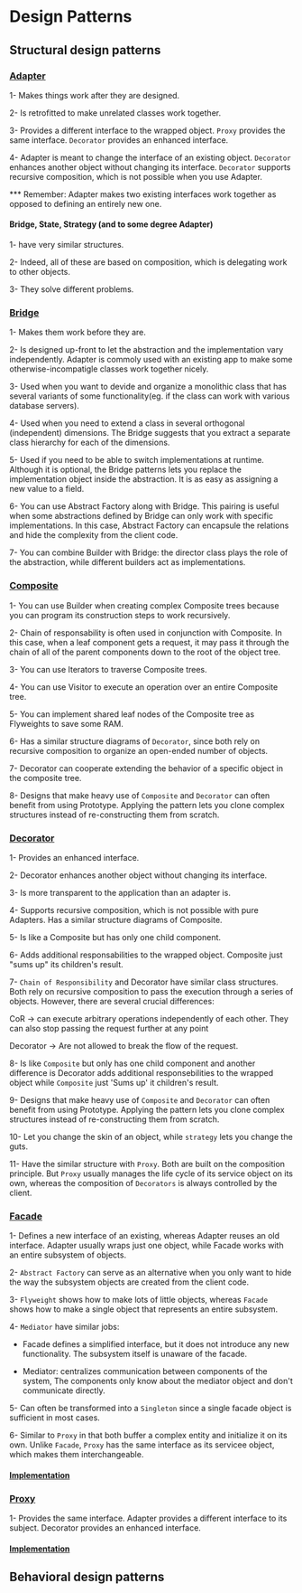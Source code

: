 # Design Patterns

## Structural design patterns

### [Adapter](https://github.com/AlexandreYembo/study-training/blob/master/interview-preparation/design-patterns/Structural/01-Adapter/readme.md)
  1- Makes things work after they are designed.
  
  2- Is retrofitted to make unrelated classes work together.
  
  3- Provides a different interface to the wrapped object. ```Proxy``` provides the same interface. ```Decorator``` provides an enhanced interface.
  
  4- Adapter is meant to change the interface of an existing object. ```Decorator``` enhances another object without changing its interface. ```Decorator``` supports recursive composition, which is not possible when you use Adapter.
  
*** Remember: Adapter makes two existing interfaces work together as opposed to defining an entirely new one.

#### Bridge, State, Strategy (and to some degree Adapter) 
  1- have very similar structures. 
  
  2- Indeed, all of these are based on composition, which is delegating work to other objects.
  
  3- They solve different problems.

### [Bridge](https://github.com/AlexandreYembo/study-training/blob/master/interview-preparation/design-patterns/Structural/02-Bridge/readme.md)
  1- Makes them work before they are.
  
  2- Is designed up-front to let the abstraction and the implementation vary independently. Adapter is commoly used with an existing app to make some otherwise-incompatigle classes work together nicely.
  
  3- Used when you want to devide and organize a monolithic class that has several variants of some functionality(eg. if the class can work with various database servers).
  
  4- Used when you need to extend a class in several orthogonal (independent) dimensions. The Bridge suggests that you extract a separate class hierarchy for each of the dimensions.
  
  5- Used if you need to be able to switch implementations at runtime. Although it is optional, the Bridge patterns lets you replace the implementation object inside the abstraction. It is as easy as assigning a new value to a field.
  
  6- You can use Abstract Factory along with Bridge. This pairing is useful when some abstractions defined by Bridge can only work with specific implementations. In this case, Abstract Factory can encapsule the relations and hide the complexity from the client code.
  
  7- You can combine Builder with Bridge: the director class plays the role of the abstraction, while different builders act as implementations.

### [Composite](https://github.com/AlexandreYembo/study-training/blob/master/interview-preparation/design-patterns/Structural/03-Composite/readme.md)
  1- You can use Builder when creating complex Composite trees because you can program its construction steps to work recursively.
  
  2- Chain of responsability is often used in conjunction with Composite. In this case, when a leaf component gets a request, it may pass it through the chain of all of the parent components down to the root of the object tree.
  
  3- You can use Iterators to traverse Composite trees.
  
  4- You can use Visitor to execute an operation over an entire Composite tree.
  
  5- You can implement shared leaf nodes of the Composite tree as Flyweights to save some RAM.
  
  6- Has a similar structure diagrams of ```Decorator```, since both rely on recursive composition to organize an open-ended number of objects.
  
  7- Decorator can cooperate extending the behavior of a specific object in the composite tree.
  
  8- Designs that make heavy use of ```Composite``` and ```Decorator``` can often benefit from using Prototype. Applying the pattern lets you clone complex structures instead of re-constructing them from scratch.
 
### [Decorator](https://github.com/AlexandreYembo/study-training/blob/master/interview-preparation/design-patterns/Structural/04-Decorator/readme.md)
  1- Provides an enhanced interface.
  
  2- Decorator enhances another object without changing its interface.
  
  3- Is more transparent to the application than an adapter is.
  
  4- Supports recursive composition, which is not possible with pure Adapters. Has a similar structure diagrams of Composite.
  
  5- Is like a Composite but has only one child component.
  
  6- Adds additional responsabilities to the wrapped object. Composite just "sums up" its children's result.
  
  7- ```Chain of Responsibility``` and Decorator have similar class structures. Both rely on recursive composition to pass the execution through a series of objects. However, there are several crucial differences:
  
   CoR -> can execute arbitrary operations independently of each other. They can also stop passing the request further at any point
    
   Decorator -> Are not allowed to break the flow of the request.
   
   8- Is like ```Composite``` but only has one child component and another difference is Decorator adds additional responsebilities to the wrapped object while ```Composite``` just 'Sums up' it children's result.
   
   9- Designs that make heavy use of ```Composite``` and ```Decorator``` can often benefit from using Prototype. Applying the pattern lets you clone complex structures instead of re-constructing them from scratch.
   
   10- Let you change the skin of an object, while ```strategy``` lets you change the guts.
   
   11- Have the similar structure with ```Proxy```. Both are built on the composition principle. But ```Proxy``` usually manages the life cycle of its service object on its own, whereas the composition of ```Decorators``` is always controlled by the client.
  
### [Facade](https://github.com/AlexandreYembo/study-training/blob/master/interview-preparation/design-patterns/Structural/05-Facade/readme.md)
  1- Defines a new interface of an existing, whereas Adapter reuses an old interface. Adapter usually wraps just one object, while Facade works with an entire subsystem of objects.
  
  2- ```Abstract Factory``` can serve as an alternative when you only want to hide the way the subsystem objects are created from the client code.
  
  3- ```Flyweight``` shows how to make lots of little objects, whereas ```Facade``` shows how to make a single object that represents an entire subsystem.
  
  4- ```Mediator``` have similar jobs:
    
   - Facade defines a simplified interface, but it does not introduce any new functionality. The subsystem itself is unaware of the facade.
   
   - Mediator: centralizes communication between components of the system, The components only know about the mediator object and don't communicate directly.
   
 5- Can often be transformed into a ```Singleton``` since a single facade object is sufficient in most cases.
 
 6- Similar to ```Proxy``` in that both buffer a complex entity and initialize it on its own. Unlike ```Facade```, ```Proxy``` has the same interface as its servicee object, which makes them interchangeable.

#### [Implementation](https://github.com/AlexandreYembo/study-training/blob/master/interview-preparation/design-patterns/Structural/05-Facade/implementation.md)

### [Proxy](https://github.com/AlexandreYembo/study-training/blob/master/interview-preparation/design-patterns/Structural/07-Proxy/readme.md)
  1- Provides the same interface. Adapter provides a different interface to its subject. Decorator provides an enhanced interface.

#### [Implementation](https://github.com/AlexandreYembo/study-training/blob/master/interview-preparation/design-patterns/Structural/07-Proxy/implementation.md)



## Behavioral design patterns
